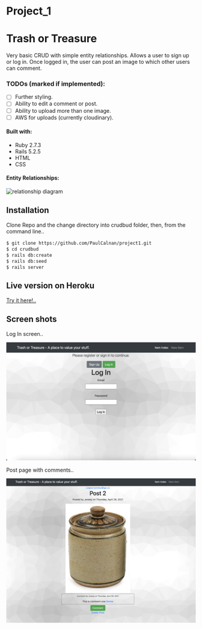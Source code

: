 # Project_1
# Trash or Treasure

Very basic CRUD with simple entity relationships.
Allows a user to sign up or log in.
Once logged in, the user can post an image to which other users can comment.


### TODOs (marked if implemented):

- [ ]  Further styling.
- [ ]  Ability to edit a comment or post.
- [ ]  Ability to upload more than one image.
- [ ]  AWS for uploads (currently cloudinary).

#### Built with:

 - Ruby 2.7.3
 - Rails 5.2.5
 - HTML
 - CSS

#### Entity Relationships:

 ![relationship diagram](/trash_erd.png)

##

## Installation

Clone Repo and the change directory into crudbud folder,
then, from the command line..

```
$ git clone https://github.com/PaulCalnan/project1.git
$ cd crudbud
$ rails db:create
$ rails db:seed
$ rails server
```

## Live version on Heroku

[Try it here!.. ](https://trash-treasure.herokuapp.com/login)

## Screen shots

Log In screen..

![Log in screen](/trash_login.png)

Post page with comments..

![Post screen](/trash_show1.png)
